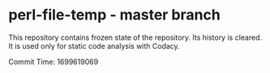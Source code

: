 # perl-file-temp - master branch

This repository contains frozen state of the repository.
Its history is cleared. It is used only for static code
analysis with Codacy.

Commit Time: 1699619069